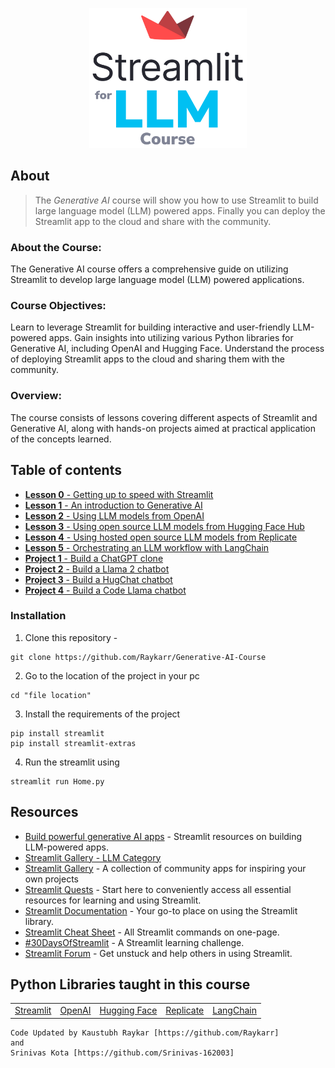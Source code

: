 <p align="center">
  <img src="./img/course-logo.png" width="50%">
</p>

## About
> The *Generative AI* course will show you how to use Streamlit to build large language model (LLM) powered apps. Finally you can deploy the Streamlit app to the cloud and share with the community.
>
### About the Course:
The Generative AI course offers a comprehensive guide on utilizing Streamlit to develop large language model (LLM) powered applications.

### Course Objectives:
Learn to leverage Streamlit for building interactive and user-friendly LLM-powered apps.
Gain insights into utilizing various Python libraries for Generative AI, including OpenAI and Hugging Face.
Understand the process of deploying Streamlit apps to the cloud and sharing them with the community.

### Overview:
The course consists of lessons covering different aspects of Streamlit and Generative AI, along with hands-on projects aimed at practical application of the concepts learned.

## Table of contents
- [**Lesson 0** - Getting up to speed with Streamlit](./content/Lesson-0.md)
- [**Lesson 1** - An introduction to Generative AI](./content/Lesson-1.md)
- [**Lesson 2** - Using LLM models from OpenAI](./content/Lesson-2.md)
- [**Lesson 3** - Using open source LLM models from Hugging Face Hub](./content/Lesson-3.md)
- [**Lesson 4** - Using hosted open source LLM models from Replicate](./content/Lesson-4.md)
- [**Lesson 5** - Orchestrating an LLM workflow with LangChain](./content/Lesson-5.md)
- [**Project 1** - Build a ChatGPT clone](./content/Project-1.md)
- [**Project 2** - Build a Llama 2 chatbot](./content/Project-2.md)
- [**Project 3** - Build a HugChat chatbot](./content/Project-3.md)
- [**Project 4** - Build a Code Llama chatbot](./content/Project-4.md)

### Installation
1. Clone this repository -
```
git clone https://github.com/Raykarr/Generative-AI-Course
```
2. Go to the location of the project in your pc
```
cd "file location"
```
3. Install the requirements of the project
```
pip install streamlit
pip install streamlit-extras
```
4. Run the streamlit using
```
streamlit run Home.py
```

## Resources
- [Build powerful generative AI apps](https://streamlit.io/generative-ai) - Streamlit resources on building LLM-powered apps.
- [Streamlit Gallery - LLM Category](https://streamlit.io/gallery?category=llms)
- [Streamlit Gallery](https://streamlit.io/gallery) - A collection of community apps for inspiring your own projects
- [Streamlit Quests](https://blog.streamlit.io/streamlit-quests-getting-started-with-streamlit/) - Start here to conveniently access all essential resources for learning and using Streamlit.
- [Streamlit Documentation](https://docs.streamlit.io/) - Your go-to place on using the Streamlit library.
- [Streamlit Cheat Sheet](https://docs.streamlit.io/library/cheatsheet) - All Streamlit commands on one-page.
- [#30DaysOfStreamlit](https://30days.streamlit.app/) - A Streamlit learning challenge.
- [Streamlit Forum](https://discuss.streamlit.io/) - Get unstuck and help others in using Streamlit.

## Python Libraries taught in this course

<table>
  <tr>
    <td><a href="https://streamlit.io/">Streamlit</a></td>
    <td><a href="https://openai.com/">OpenAI</a></td>
    <td><a href="https://huggingface.co/">Hugging Face</a></td>
    <td><a href="https://replicate.com/">Replicate</a></td>
    <td><a href="https://www.langchain.com/">LangChain</a></td>
  </tr>
</table>

```
Code Updated by Kaustubh Raykar [https://github.com/Raykarr]
and 
Srinivas Kota [https://github.com/Srinivas-162003]
```
